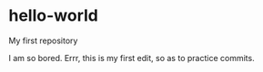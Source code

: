 # hello-world
My first repository

I am so bored. Errr, this is my first edit, so as to practice commits.

